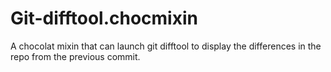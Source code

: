 Git-difftool.chocmixin
======================

A chocolat mixin that can launch git difftool to display the differences in the repo from the previous commit.
